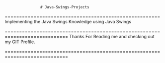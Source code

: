                     # Java-Swings-Projects
======================================================
Implementing the Java Swings Knowledge using Java Swings

============================================================================
Thanks For Reading me and checking out my GIT Profile.



============================================================================

